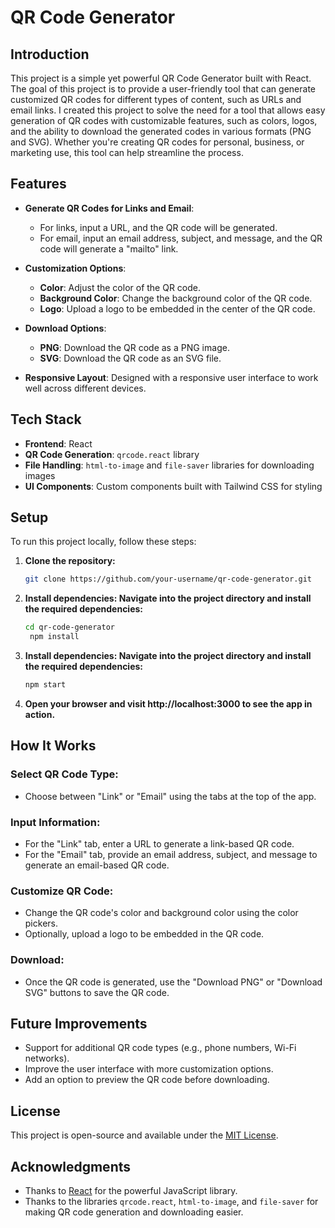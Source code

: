 # QR Code Generator

## Introduction

This project is a simple yet powerful QR Code Generator built with React. The goal of this project is to provide a user-friendly tool that can generate customized QR codes for different types of content, such as URLs and email links. I created this project to solve the need for a tool that allows easy generation of QR codes with customizable features, such as colors, logos, and the ability to download the generated codes in various formats (PNG and SVG). Whether you're creating QR codes for personal, business, or marketing use, this tool can help streamline the process.

## Features

- **Generate QR Codes for Links and Email**: 
  - For links, input a URL, and the QR code will be generated.
  - For email, input an email address, subject, and message, and the QR code will generate a "mailto" link.

- **Customization Options**: 
  - **Color**: Adjust the color of the QR code.
  - **Background Color**: Change the background color of the QR code.
  - **Logo**: Upload a logo to be embedded in the center of the QR code.
  
- **Download Options**: 
  - **PNG**: Download the QR code as a PNG image.
  - **SVG**: Download the QR code as an SVG file.

- **Responsive Layout**: Designed with a responsive user interface to work well across different devices.

## Tech Stack

- **Frontend**: React
- **QR Code Generation**: `qrcode.react` library
- **File Handling**: `html-to-image` and `file-saver` libraries for downloading images
- **UI Components**: Custom components built with Tailwind CSS for styling

## Setup

To run this project locally, follow these steps:

1. **Clone the repository:**
   ```bash
   git clone https://github.com/your-username/qr-code-generator.git

2. **Install dependencies: Navigate into the project directory and install the required dependencies:**
   ```bash
   cd qr-code-generator
    npm install
3. **Install dependencies: Navigate into the project directory and install the required dependencies:**
   ```bash
   npm start

4. **Open your browser and visit http://localhost:3000 to see the app in action.**

## How It Works

### Select QR Code Type:
- Choose between "Link" or "Email" using the tabs at the top of the app.

### Input Information:
- For the "Link" tab, enter a URL to generate a link-based QR code.
- For the "Email" tab, provide an email address, subject, and message to generate an email-based QR code.

### Customize QR Code:
- Change the QR code's color and background color using the color pickers.
- Optionally, upload a logo to be embedded in the QR code.

### Download:
- Once the QR code is generated, use the "Download PNG" or "Download SVG" buttons to save the QR code.

## Future Improvements
- Support for additional QR code types (e.g., phone numbers, Wi-Fi networks).
- Improve the user interface with more customization options.
- Add an option to preview the QR code before downloading.

## License
This project is open-source and available under the [MIT License](LICENSE).

## Acknowledgments
- Thanks to [React](https://reactjs.org/) for the powerful JavaScript library.
- Thanks to the libraries `qrcode.react`, `html-to-image`, and `file-saver` for making QR code generation and downloading easier.



